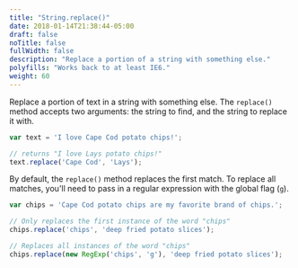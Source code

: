 ```yaml
---
title: "String.replace()"
date: 2018-01-14T21:38:44-05:00
draft: false
noTitle: false
fullWidth: false
description: "Replace a portion of a string with something else."
polyfills: "Works back to at least IE6."
weight: 60
---
```


Replace a portion of text in a string with something else. The `replace()` method accepts two arguments: the string to find, and the string to replace it with.

```javascript
var text = 'I love Cape Cod potato chips!';

// returns "I love Lays potato chips!"
text.replace('Cape Cod', 'Lays');
```

By default, the `replace()` method replaces the first match. To replace all matches, you'll need to pass in a regular expression with the global flag (`g`).

```javascript
var chips = 'Cape Cod potato chips are my favorite brand of chips.';

// Only replaces the first instance of the word "chips"
chips.replace('chips', 'deep fried potato slices');

// Replaces all instances of the word "chips"
chips.replace(new RegExp('chips', 'g'), 'deep fried potato slices');
```